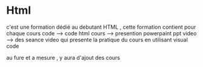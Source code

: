 # Html
c'est une formation dédié au debutant HTML , 
cette formation contient pour chaque cours 
    code --> code html 
    cours --> presention powerpaint ppt
    video --> des seance video qui presente la pratique du cours en utilisant visual code 
    
    
    
 au fure et a mesure , y aura d'ajout des cours 
 
 
